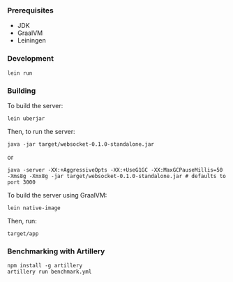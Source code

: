 ### Prerequisites

* JDK
* GraalVM
* Leiningen

### Development

    lein run

### Building

To build the server:

    lein uberjar

Then, to run the server:

    java -jar target/websocket-0.1.0-standalone.jar

or 

    java -server -XX:+AggressiveOpts -XX:+UseG1GC -XX:MaxGCPauseMillis=50 -Xms8g -Xmx8g -jar target/websocket-0.1.0-standalone.jar # defaults to port 3000


To build the server using GraalVM:

    lein native-image

Then, run:

    target/app

### Benchmarking with Artillery

    npm install -g artillery
    artillery run benchmark.yml
